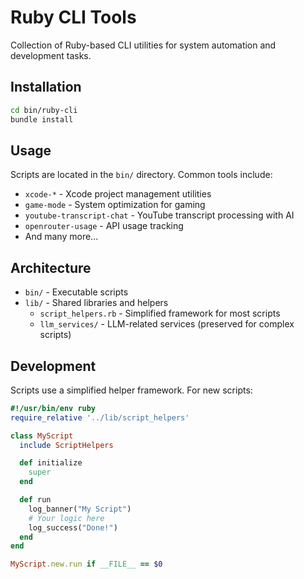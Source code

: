 # Ruby CLI Tools

Collection of Ruby-based CLI utilities for system automation and development tasks.

## Installation

```bash
cd bin/ruby-cli
bundle install
```

## Usage

Scripts are located in the `bin/` directory. Common tools include:

- `xcode-*` - Xcode project management utilities
- `game-mode` - System optimization for gaming
- `youtube-transcript-chat` - YouTube transcript processing with AI
- `openrouter-usage` - API usage tracking
- And many more...

## Architecture

- `bin/` - Executable scripts
- `lib/` - Shared libraries and helpers
  - `script_helpers.rb` - Simplified framework for most scripts
  - `llm_services/` - LLM-related services (preserved for complex scripts)

## Development

Scripts use a simplified helper framework. For new scripts:

```ruby
#!/usr/bin/env ruby
require_relative '../lib/script_helpers'

class MyScript
  include ScriptHelpers

  def initialize
    super
  end

  def run
    log_banner("My Script")
    # Your logic here
    log_success("Done!")
  end
end

MyScript.new.run if __FILE__ == $0
```